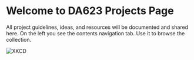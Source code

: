 # Welcome to DA623 Projects Page

All project guidelines, ideas, and resources will be documented and shared here. On the left you see the contents navigation tab. Use it to browse the collection.

![XKCD](https://imgs.xkcd.com/comics/types_of_scientific_paper.png)